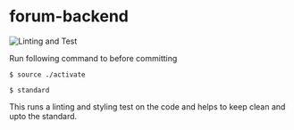 # forum-backend

![Linting and Test](https://github.com/smoke-trees/forum-backend/workflows/Linting%20and%20Test/badge.svg)

Run following command to before committing

`$ source ./activate`

`$ standard`

This runs a linting and styling test on the code and helps to keep clean and upto the standard.
